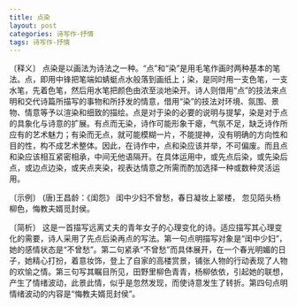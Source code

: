```yaml
---
title: 点染
layout: post
categories: 诗写作-抒情
tags: 诗写作-抒情
---
```


〔释义〕 点染是以画法为诗法之一种。“点”和“染”是用毛笔作画时两种基本的笔法。点，即用中锋把笔端如蜻蜓点水般落到画纸上；染，是同时用一支色笔，一支水笔，先着色笔，然后用水笔把颜色由浓至淡地染开。诗人则借用“点”的技法来点明和交代诗篇所描写的事物和所抒发的情意，借用“染”的技法对环境、氛围、景物、情意等予以渲染和细致的描绘。点是对于染的必要的说明与提挈，染是对于点的具象化与诗意的扩展。有点而无染，诗作可能形象干瘪，气氛不足，缺乏诗作所应有的艺术魅力；有染而无点，就可能模糊一片，不能提神，没有明确的方向性和目的性，构不成艺术整体。因此，在诗作中，点和染应该并举，不可偏废。而且点和染应该相互紧密相承，中间无他语隔开。在具体运用中，或先点后染，或先染后点，或边点边染，或夹点夹染，视表达情意之所需而酌加选择一种或数种灵活运用。

〔示例〕 (唐)王昌龄：《闺怨》
闺中少妇不曾愁，春日凝妆上翠楼，
忽见陌头杨柳色，悔教夫婿觅封侯。

〔简析〕 这是一首描写远离丈夫的青年女子的心理变化的诗。适应描写其心理变化的需要，诗人采用了先点后染再点的写法。第一句点明描写对象是“闺中少妇”，她的感情状态是“不曾愁”。第二句紧承“不曾愁”而具体展开，在一个春光明媚的日子，她精心打扮，着意妆饰，登上了自家的高楼赏景，铺张人物的行动表现了人物的欢愉之情。第三句写其瞩目所见，田野里柳色青青，杨柳依依，引起她的联想，产生了情绪波动，此景此情，似乎是忽然发现，而使诗意发生了转折。第四句点明情绪波动的内容是“悔教夫婿觅封侯”。 